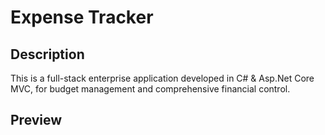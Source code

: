 # Expense Tracker

## Description
This is a full-stack enterprise application developed in C# & Asp.Net Core MVC, for budget management and comprehensive financial control.

## Preview

